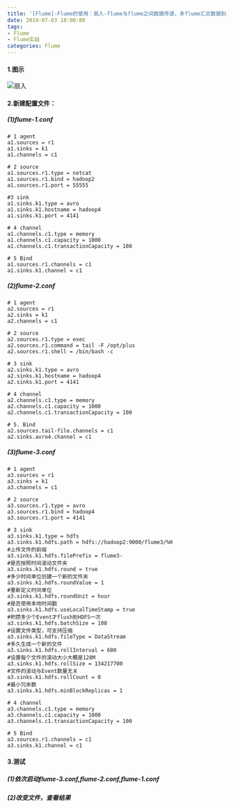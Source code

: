 ```yaml
---
title: '[Flume]-Flume的使用：扇入-flume与flume之间数据传递，多flume汇总数据到单flume'
date: 2019-07-03 18:00:00
tags: 
- Flume
- Flume实战
categories: Flume
---
```


#### 1.图示
![扇入](https://imgconvert.csdnimg.cn/aHR0cHM6Ly91cGxvYWQtaW1hZ2VzLmppYW5zaHUuaW8vdXBsb2FkX2ltYWdlcy80MzkxNDA3LTIwOWMyMmRlMmFhNDg0ZDYucG5n?x-oss-process=image/format,png)

#### 2.新建配置文件：
##### (1)flume-1.conf
```shell
# 1 agent
a1.sources = r1
a1.sinks = k1
a1.channels = c1

# 2 source
a1.sources.r1.type = netcat
a1.sources.r1.bind = hadoop2
a1.sources.r1.port = 55555

#3 sink
a1.sinks.k1.type = avro
a1.sinks.k1.hostname = hadoop4
a1.sinks.k1.port = 4141

# 4 channel
a1.channels.c1.type = memory
a1.channels.c1.capacity = 1000
a1.channels.c1.transactionCapacity = 100

# 5 Bind
a1.sources.r1.channels = c1
a1.sinks.k1.channel = c1
```
##### (2)flume-2.conf
```shell
# 1 agent
a2.sources = r1
a2.sinks = k1
a2.channels = c1

# 2 source
a2.sources.r1.type = exec
a2.sources.r1.command = tail -F /opt/plus
a2.sources.r1.shell = /bin/bash -c

# 3 sink
a2.sinks.k1.type = avro
a2.sinks.k1.hostname = hadoop4
a2.sinks.k1.port = 4141

# 4 channel
a2.channels.c1.type = memory
a2.channels.c1.capacity = 1000
a2.channels.c1.transactionCapacity = 100

# 5. Bind
a2.sources.tail-file.channels = c1
a2.sinks.avro4.channel = c1
```

##### (3)flume-3.conf
```shell
# 1 agent
a3.sources = r1
a3.sinks = k1
a3.channels = c1

# 2 source
a3.sources.r1.type = avro
a3.sources.r1.bind = hadoop4
a3.sources.r1.port = 4141

# 3 sink
a3.sinks.k1.type = hdfs
a3.sinks.k1.hdfs.path = hdfs://hadoop2:9000/flume3/%H
#上传文件的前缀
a3.sinks.k1.hdfs.filePrefix = flume3-
#是否按照时间滚动文件夹
a3.sinks.k1.hdfs.round = true
#多少时间单位创建一个新的文件夹
a3.sinks.k1.hdfs.roundValue = 1
#重新定义时间单位
a3.sinks.k1.hdfs.roundUnit = hour
#是否使用本地时间戳
a3.sinks.k1.hdfs.useLocalTimeStamp = true
#积攒多少个Event才flush到HDFS一次
a3.sinks.k1.hdfs.batchSize = 100
#设置文件类型，可支持压缩
a3.sinks.k1.hdfs.fileType = DataStream
#多久生成一个新的文件
a3.sinks.k1.hdfs.rollInterval = 600
#设置每个文件的滚动大小大概是128M
a3.sinks.k1.hdfs.rollSize = 134217700
#文件的滚动与Event数量无关
a3.sinks.k1.hdfs.rollCount = 0
#最小冗余数
a3.sinks.k1.hdfs.minBlockReplicas = 1

# 4 channel
a3.channels.c1.type = memory
a3.channels.c1.capacity = 1000
a3.channels.c1.transactionCapacity = 100

# 5 Bind
a3.sources.r1.channels = c1
a3.sinks.k1.channel = c1
```

#### 3.测试
##### (1)依次启动flume-3.conf,flume-2.conf,flume-1.conf
##### (2)改变文件，查看结果